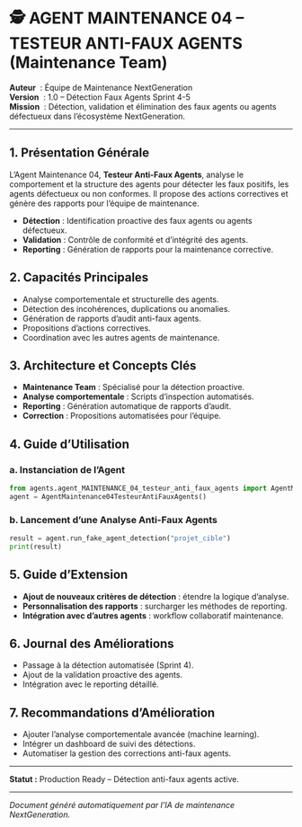 # 🕵️ AGENT MAINTENANCE 04 – TESTEUR ANTI-FAUX AGENTS (Maintenance Team)

**Auteur**    : Équipe de Maintenance NextGeneration  
**Version**   : 1.0 – Détection Faux Agents Sprint 4-5  
**Mission**   : Détection, validation et élimination des faux agents ou agents défectueux dans l’écosystème NextGeneration.

---

## 1. Présentation Générale

L’Agent Maintenance 04, **Testeur Anti-Faux Agents**, analyse le comportement et la structure des agents pour détecter les faux positifs, les agents défectueux ou non conformes. Il propose des actions correctives et génère des rapports pour l’équipe de maintenance.

- **Détection** : Identification proactive des faux agents ou agents défectueux.
- **Validation** : Contrôle de conformité et d’intégrité des agents.
- **Reporting** : Génération de rapports pour la maintenance corrective.

## 2. Capacités Principales

- Analyse comportementale et structurelle des agents.
- Détection des incohérences, duplications ou anomalies.
- Génération de rapports d’audit anti-faux agents.
- Propositions d’actions correctives.
- Coordination avec les autres agents de maintenance.

## 3. Architecture et Concepts Clés

- **Maintenance Team** : Spécialisé pour la détection proactive.
- **Analyse comportementale** : Scripts d’inspection automatisés.
- **Reporting** : Génération automatique de rapports d’audit.
- **Correction** : Propositions automatisées pour l’équipe.

## 4. Guide d’Utilisation

### a. Instanciation de l’Agent
```python
from agents.agent_MAINTENANCE_04_testeur_anti_faux_agents import AgentMaintenance04TesteurAntiFauxAgents
agent = AgentMaintenance04TesteurAntiFauxAgents()
```

### b. Lancement d’une Analyse Anti-Faux Agents
```python
result = agent.run_fake_agent_detection("projet_cible")
print(result)
```

## 5. Guide d’Extension

- **Ajout de nouveaux critères de détection** : étendre la logique d’analyse.
- **Personnalisation des rapports** : surcharger les méthodes de reporting.
- **Intégration avec d’autres agents** : workflow collaboratif maintenance.

## 6. Journal des Améliorations

- Passage à la détection automatisée (Sprint 4).
- Ajout de la validation proactive des agents.
- Intégration avec le reporting détaillé.

## 7. Recommandations d’Amélioration

- Ajouter l’analyse comportementale avancée (machine learning).
- Intégrer un dashboard de suivi des détections.
- Automatiser la gestion des corrections anti-faux agents.

---

**Statut :** Production Ready – Détection anti-faux agents active.

---

*Document généré automatiquement par l’IA de maintenance NextGeneration.*